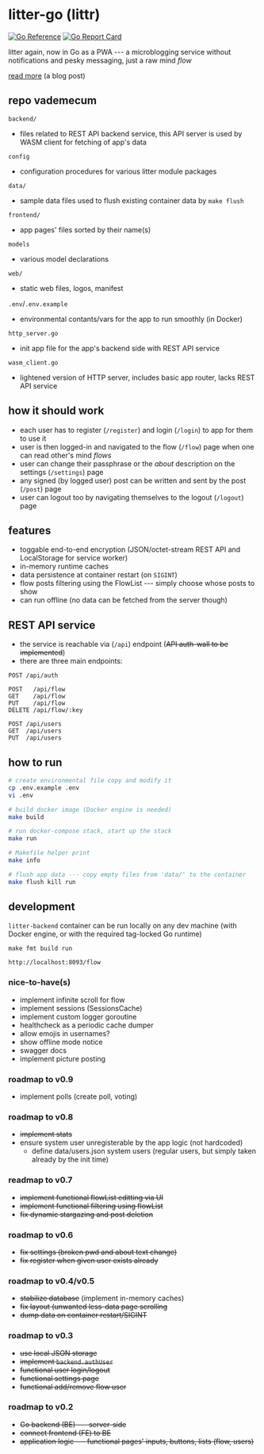 # litter-go (littr)

[![Go Reference](https://pkg.go.dev/badge/go.savla.dev/littr.svg)](https://pkg.go.dev/go.savla.dev/littr)
[![Go Report Card](https://goreportcard.com/badge/go.savla.dev/littr)](https://goreportcard.com/report/go.savla.dev/littr)

litter again, now in Go as a PWA --- a microblogging service without notifications and pesky messaging, just a raw mind _flow_

[read more](https://krusty.space/projects/litter/) (a blog post)

## repo vademecum

`backend/`
+ files related to REST API backend service, this API server is used by WASM client for fetching of app's data

`config`
+ configuration procedures for various litter module packages

`data/`
+ sample data files used to flush existing container data by `make flush`

`frontend/`
+ app pages' files sorted by their name(s)

`models`
+ various model declarations

`web/`
+ static web files, logos, manifest

`.env`/`.env.example`
+ environmental contants/vars for the app to run smoothly (in Docker)

`http_server.go`
+ init app file for the app's backend side with REST API service

`wasm_client.go`
+ lightened version of HTTP server, includes basic app router, lacks REST API service

## how it should work
+ each user has to register (`/register`) and login (`/login`) to app for them to use it
+ user is then logged-in and navigated to the flow (`/flow`) page when one can read other's mind _flows_
+ user can change their passphrase or the _about_ description on the settings (`/settings`) page
+ any signed (by logged user) post can be written and sent by the post (`/post`) page
+ user can logout too by navigating themselves to the logout (`/logout`) page 

## features

+ toggable end-to-end encryption (JSON/octet-stream REST API and LocalStorage for service worker) 
+ in-memory runtime caches
+ data persistence at container restart (on `SIGINT`)
+ flow posts filtering using the FlowList --- simply choose whose posts to show
+ can run offline (no data can be fetched from the server though)

## REST API service
+ the service is reachable via (`/api`) endpoint (~~API auth-wall to be implemented~~)
+ there are three main endpoints: 

```http
POST /api/auth

POST   /api/flow
GET    /api/flow
PUT    /api/flow
DELETE /api/flow/:key

POST /api/users
GET  /api/users
PUT  /api/users
```

## how to run

```bash
# create environmental file copy and modify it
cp .env.example .env
vi .env

# build docker image (Docker engine is needed)
make build

# run docker-compose stack, start up the stack
make run

# Makefile helper print
make info

# flush app data --- copy empty files from 'data/' to the container
make flush kill run
```

## development

`litter-backend` container can be run locally on any dev machine (with Docker engine, or with the required tag-locked Go runtime)

```
make fmt build run

http://localhost:8093/flow
```

### nice-to-have(s)
+ implement infinite scroll for flow
+ implement sessions (SessionsCache)
+ implement custom logger goroutine
+ healthcheck as a periodic cache dumper
+ allow emojis in usernames?
+ show offline mode notice
+ swagger docs
+ implement picture posting

### roadmap to v0.9
+ implement polls (create poll, voting)

### roadmap to v0.8
+ ~~implement stats~~
+ ensure system user unregisterable by the app logic (not hardcoded) 
  - define data/users.json system users (regular users, but simply taken already by the init time)

### readmap to v0.7
+ ~~implement functional flowList editting via UI~~
+ ~~implement functional filtering using flowList~~
+ ~~fix dynamic stargazing and post deletion~~

### roadmap to v0.6
+ ~~fix settings (broken pwd and about text change)~~
+ ~~fix register when given user exists already~~

### roadmap to v0.4/v0.5
+ ~~stabilize database~~ (implement in-memory caches)
+ ~~fix layout (unwanted less-data page scrolling~~
+ ~~dump data on container restart/SIGINT~~

### roadmap to v0.3
+ ~~use local JSON storage~~
+ ~~implement `backend.authUser`~~
+ ~~functional user login/logout~~
+ ~~functional settings page~~
+ ~~functional add/remove flow user~~

### roadmap to v0.2
+ ~~Go backend (BE) --- server-side~~
+ ~~connect frontend (FE) to BE~~
+ ~~application logic --- functional pages' inputs, buttons, lists (flow, users)~~

